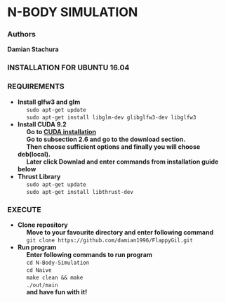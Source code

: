 # N-BODY SIMULATION #

### Authors ###
**Damian Stachura**

### INSTALLATION FOR UBUNTU 16.04 ###
### REQUIREMENTS ###
- **Install glfw3 and glm**\
   &nbsp;&nbsp;&nbsp;&nbsp;&nbsp;` sudo apt-get update `\
   &nbsp;&nbsp;&nbsp;&nbsp;&nbsp;` sudo apt-get install libglm-dev glibglfw3-dev libglfw3 `
- **Install  CUDA 9.2**\
   &nbsp;&nbsp;&nbsp;&nbsp;&nbsp;**Go to [CUDA installation](https://docs.nvidia.com/cuda/cuda-installation-guide-linux/index.html#pre-installation-actions)**\
   &nbsp;&nbsp;&nbsp;&nbsp;&nbsp;**Go to subsection 2.6 and go to the download section.**\
   &nbsp;&nbsp;&nbsp;&nbsp;&nbsp;**Then choose sufficient options and finally you will choose deb(local).**\
   &nbsp;&nbsp;&nbsp;&nbsp;&nbsp;**Later click Downlad and enter commands from installation guide below**
- **Thrust Library**\
   &nbsp;&nbsp;&nbsp;&nbsp;&nbsp;` sudo apt-get update `\
   &nbsp;&nbsp;&nbsp;&nbsp;&nbsp;` sudo apt-get install libthrust-dev `
### EXECUTE ###
- **Clone repository**\
   &nbsp;&nbsp;&nbsp;&nbsp;&nbsp;**Move to your favourite directory and enter following command**\
   &nbsp;&nbsp;&nbsp;&nbsp;&nbsp;` git clone https://github.com/damian1996/FlappyGil.git `
- **Run program**\
   &nbsp;&nbsp;&nbsp;&nbsp;&nbsp;**Enter following commands to run program**\
   &nbsp;&nbsp;&nbsp;&nbsp;&nbsp;` cd N-Body-Simulation `\
   &nbsp;&nbsp;&nbsp;&nbsp;&nbsp;` cd Naive `\
   &nbsp;&nbsp;&nbsp;&nbsp;&nbsp;` make clean && make `\
   &nbsp;&nbsp;&nbsp;&nbsp;&nbsp;` ./out/main `\
   &nbsp;&nbsp;&nbsp;&nbsp;&nbsp;**and have fun with it!**
